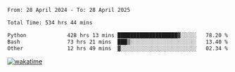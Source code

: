 <!--START_SECTION:waka-->

```txt
From: 28 April 2024 - To: 28 April 2025

Total Time: 534 hrs 44 mins

Python             428 hrs 13 mins ███████████████████▓░░░░░   78.20 %
Bash               73 hrs 21 mins  ███▒░░░░░░░░░░░░░░░░░░░░░   13.40 %
Other              12 hrs 49 mins  ▓░░░░░░░░░░░░░░░░░░░░░░░░   02.34 %
```

<!--END_SECTION:waka-->
[![wakatime](https://wakatime.com/badge/user/5f89a63a-5294-4958-ad30-2b3455e63f2a.svg)](https://wakatime.com/@5f89a63a-5294-4958-ad30-2b3455e63f2a)
